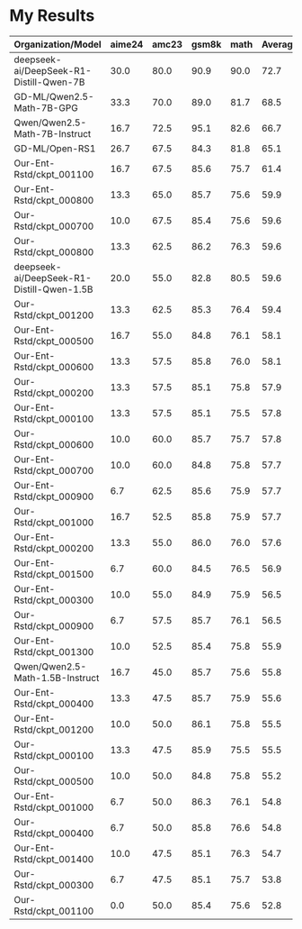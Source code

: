# My Results

| Organization/Model                        |   aime24 |   amc23 |   gsm8k |   math |   Average |
|-------------------------------------------|----------|---------|---------|--------|-----------|
| deepseek-ai/DeepSeek-R1-Distill-Qwen-7B   |     30.0 |    80.0 |    90.9 |   90.0 |      72.7 |
| GD-ML/Qwen2.5-Math-7B-GPG                 |     33.3 |    70.0 |    89.0 |   81.7 |      68.5 |
| Qwen/Qwen2.5-Math-7B-Instruct             |     16.7 |    72.5 |    95.1 |   82.6 |      66.7 |
| GD-ML/Open-RS1                            |     26.7 |    67.5 |    84.3 |   81.8 |      65.1 |
| Our-Ent-Rstd/ckpt_001100                  |     16.7 |    67.5 |    85.6 |   75.7 |      61.4 |
| Our-Ent-Rstd/ckpt_000800                  |     13.3 |    65.0 |    85.7 |   75.6 |      59.9 |
| Our-Rstd/ckpt_000700                      |     10.0 |    67.5 |    85.4 |   75.6 |      59.6 |
| Our-Rstd/ckpt_000800                      |     13.3 |    62.5 |    86.2 |   76.3 |      59.6 |
| deepseek-ai/DeepSeek-R1-Distill-Qwen-1.5B |     20.0 |    55.0 |    82.8 |   80.5 |      59.6 |
| Our-Rstd/ckpt_001200                      |     13.3 |    62.5 |    85.3 |   76.4 |      59.4 |
| Our-Ent-Rstd/ckpt_000500                  |     16.7 |    55.0 |    84.8 |   76.1 |      58.1 |
| Our-Ent-Rstd/ckpt_000600                  |     13.3 |    57.5 |    85.8 |   76.0 |      58.1 |
| Our-Rstd/ckpt_000200                      |     13.3 |    57.5 |    85.1 |   75.8 |      57.9 |
| Our-Ent-Rstd/ckpt_000100                  |     13.3 |    57.5 |    85.1 |   75.5 |      57.8 |
| Our-Rstd/ckpt_000600                      |     10.0 |    60.0 |    85.7 |   75.7 |      57.8 |
| Our-Ent-Rstd/ckpt_000700                  |     10.0 |    60.0 |    84.8 |   75.8 |      57.7 |
| Our-Ent-Rstd/ckpt_000900                  |      6.7 |    62.5 |    85.6 |   75.9 |      57.7 |
| Our-Rstd/ckpt_001000                      |     16.7 |    52.5 |    85.8 |   75.9 |      57.7 |
| Our-Ent-Rstd/ckpt_000200                  |     13.3 |    55.0 |    86.0 |   76.0 |      57.6 |
| Our-Ent-Rstd/ckpt_001500                  |      6.7 |    60.0 |    84.5 |   76.5 |      56.9 |
| Our-Ent-Rstd/ckpt_000300                  |     10.0 |    55.0 |    84.9 |   75.9 |      56.5 |
| Our-Rstd/ckpt_000900                      |      6.7 |    57.5 |    85.7 |   76.1 |      56.5 |
| Our-Ent-Rstd/ckpt_001300                  |     10.0 |    52.5 |    85.4 |   75.8 |      55.9 |
| Qwen/Qwen2.5-Math-1.5B-Instruct           |     16.7 |    45.0 |    85.7 |   75.6 |      55.8 |
| Our-Ent-Rstd/ckpt_000400                  |     13.3 |    47.5 |    85.7 |   75.9 |      55.6 |
| Our-Ent-Rstd/ckpt_001200                  |     10.0 |    50.0 |    86.1 |   75.8 |      55.5 |
| Our-Rstd/ckpt_000100                      |     13.3 |    47.5 |    85.9 |   75.5 |      55.5 |
| Our-Rstd/ckpt_000500                      |     10.0 |    50.0 |    84.8 |   75.8 |      55.2 |
| Our-Ent-Rstd/ckpt_001000                  |      6.7 |    50.0 |    86.3 |   76.1 |      54.8 |
| Our-Rstd/ckpt_000400                      |      6.7 |    50.0 |    85.8 |   76.6 |      54.8 |
| Our-Ent-Rstd/ckpt_001400                  |     10.0 |    47.5 |    85.1 |   76.3 |      54.7 |
| Our-Rstd/ckpt_000300                      |      6.7 |    47.5 |    85.1 |   75.7 |      53.8 |
| Our-Rstd/ckpt_001100                      |      0.0 |    50.0 |    85.4 |   75.6 |      52.8 |
